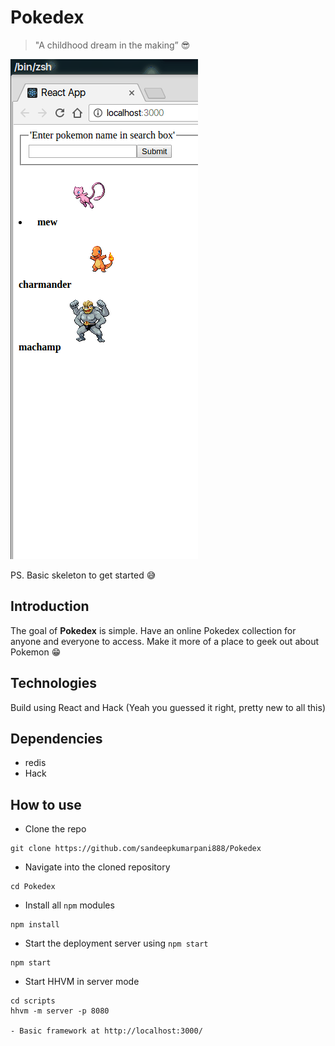 # Pokedex

> "A childhood dream in the making” :sunglasses:

![Demo](images/demo.gif "Demo")

PS. Basic skeleton to get started :sweat_smile:

## Introduction
The goal of __Pokedex__ is simple. Have an online Pokedex collection for anyone and everyone to access.
Make it more of a place to geek out about Pokemon :grin:

## Technologies
Build using React and Hack (Yeah you guessed it right, pretty new to all this)

## Dependencies
- redis
- Hack

## How to use
- Clone the repo
```Shell
git clone https://github.com/sandeepkumarpani888/Pokedex
```

- Navigate into the cloned repository
```Shell
cd Pokedex
```

- Install all `npm` modules
```Shell
npm install
```

- Start the deployment server using `npm start`
```Shell
npm start
```

- Start HHVM in server mode
```Shell
cd scripts
hhvm -m server -p 8080

- Basic framework at http://localhost:3000/
